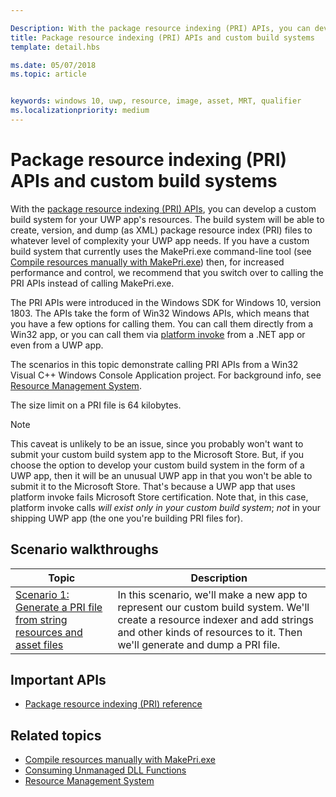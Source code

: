```yaml
---

Description: With the package resource indexing (PRI) APIs, you can develop a custom build system for your UWP app's resources. The build system will be able to create, version, and dump PRI files to whatever level of complexity your UWP app needs.
title: Package resource indexing (PRI) APIs and custom build systems
template: detail.hbs

ms.date: 05/07/2018
ms.topic: article


keywords: windows 10, uwp, resource, image, asset, MRT, qualifier
ms.localizationpriority: medium
---
```


# Package resource indexing (PRI) APIs and custom build systems
With the [package resource indexing (PRI) APIs](https://msdn.microsoft.com/library/windows/desktop/mt845690), you can develop a custom build system for your UWP app's resources. The build system will be able to create, version, and dump (as XML) package resource index (PRI) files to whatever level of complexity your UWP app needs. If you have a custom build system that currently uses the MakePri.exe command-line tool (see [Compile resources manually with MakePri.exe](makepri-exe-command-options.md)) then, for increased performance and control, we recommend that you switch over to calling the PRI APIs instead of calling MakePri.exe.

The PRI APIs were introduced in the Windows SDK for Windows 10, version 1803. The APIs take the form of Win32 Windows APIs, which means that you have a few options for calling them. You can call them directly from a Win32 app, or you can call them via [platform invoke](/dotnet/framework/interop/consuming-unmanaged-dll-functions?branch=live) from a .NET app or even from a UWP app.

The scenarios in this topic demonstrate calling PRI APIs from a Win32 Visual C++ Windows Console Application project. For background info, see [Resource Management System](resource-management-system.md).

The size limit on a PRI file is 64 kilobytes.

> [!NOTE]
> This caveat is unlikely to be an issue, since you probably won't want to submit your custom build system app to the Microsoft Store. But, if you choose the option to develop your custom build system in the form of a UWP app, then it will be an unusual UWP app in that you won't be able to submit it to the Microsoft Store. That's because a UWP app that uses platform invoke fails Microsoft Store certification. Note that, in this case, platform invoke calls *will exist only in your custom build system*; *not* in your shipping UWP app (the one you're building PRI files for).

## Scenario walkthroughs
|Topic|Description|
|-|-|
|[Scenario 1: Generate a PRI file from string resources and asset files](pri-apis-scenario-1.md)|In this scenario, we'll make a new app to represent our custom build system. We'll create a resource indexer and add strings and other kinds of resources to it. Then we'll generate and dump a PRI file.|

## Important APIs
* [Package resource indexing (PRI) reference](https://msdn.microsoft.com/library/windows/desktop/mt845690)

## Related topics
* [Compile resources manually with MakePri.exe](makepri-exe-command-options.md)
* [Consuming Unmanaged DLL Functions](/dotnet/framework/interop/consuming-unmanaged-dll-functions?branch=live)
* [Resource Management System](resource-management-system.md)
